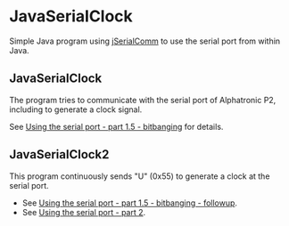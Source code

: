 # JavaSerialClock

Simple Java program using [jSerialComm](https://fazecast.github.io/jSerialComm/) to use the serial
port from within Java.

## JavaSerialClock
The program tries to communicate with the serial port of Alphatronic P2, including to generate a clock
signal.

See [Using the serial port - part 1.5 - bitbanging](https://adangel.org/2023/../../serial-8251A-part-1.5/)
for details.

## JavaSerialClock2
This program continuously sends "U" (0x55) to generate a clock at the serial port.

* See [Using the serial port - part 1.5 - bitbanging - followup](https://adangel.org/2023/../../serial-8251A-part-1.5-followup/).
* See [Using the serial port - part 2](https://adangel.org/2023/../../serial-8251A-part-2/).
